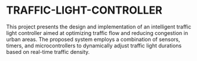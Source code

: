 # TRAFFIC-LIGHT-CONTROLLER
 This project presents the design and implementation of an intelligent traffic light  controller aimed at optimizing traffic flow and reducing congestion in urban areas. The  proposed system employs a combination of sensors, timers, and microcontrollers to  dynamically adjust traffic light durations based on real-time traffic density.
